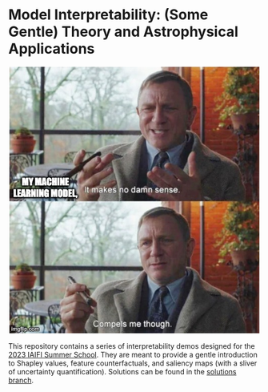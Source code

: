 # Model Interpretability: (Some Gentle) Theory and Astrophysical Applications

<p align="center">
  <img src="./images/img1.jpeg">
</p>

This repository contains a series of interpretability demos designed for the [2023 IAIFI Summer School](https://iaifi.org/phd-summer-school.html). They are meant to provide a gentle introduction to Shapley values, feature counterfactuals, and saliency maps (with a sliver of uncertainty quantification). Solutions can be found in the [solutions branch](https://github.com/alexandergagliano/InterpretabilityDemos/blob/solutions).
